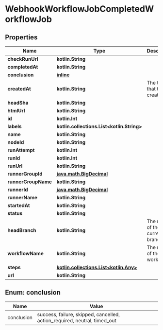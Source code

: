 
# WebhookWorkflowJobCompletedWorkflowJob

## Properties
Name | Type | Description | Notes
------------ | ------------- | ------------- | -------------
**checkRunUrl** | **kotlin.String** |  | 
**completedAt** | **kotlin.String** |  | 
**conclusion** | [**inline**](#Conclusion) |  | 
**createdAt** | **kotlin.String** | The time that the job created. | 
**headSha** | **kotlin.String** |  | 
**htmlUrl** | **kotlin.String** |  | 
**id** | **kotlin.Int** |  | 
**labels** | **kotlin.collections.List&lt;kotlin.String&gt;** |  | 
**name** | **kotlin.String** |  | 
**nodeId** | **kotlin.String** |  | 
**runAttempt** | **kotlin.Int** |  | 
**runId** | **kotlin.Int** |  | 
**runUrl** | **kotlin.String** |  | 
**runnerGroupId** | [**java.math.BigDecimal**](java.math.BigDecimal.md) |  | 
**runnerGroupName** | **kotlin.String** |  | 
**runnerId** | [**java.math.BigDecimal**](java.math.BigDecimal.md) |  | 
**runnerName** | **kotlin.String** |  | 
**startedAt** | **kotlin.String** |  | 
**status** | **kotlin.String** |  | 
**headBranch** | **kotlin.String** | The name of the current branch. | 
**workflowName** | **kotlin.String** | The name of the workflow. | 
**steps** | [**kotlin.collections.List&lt;kotlin.Any&gt;**](kotlin.Any.md) |  | 
**url** | **kotlin.String** |  | 


<a id="Conclusion"></a>
## Enum: conclusion
Name | Value
---- | -----
conclusion | success, failure, skipped, cancelled, action_required, neutral, timed_out



